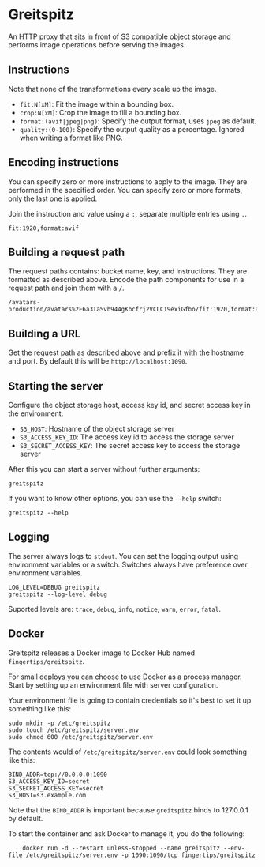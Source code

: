 # Greitspitz

An HTTP proxy that sits in front of S3 compatible object storage and performs image operations before serving the images.

## Instructions

Note that none of the transformations every scale up the image.

* `fit:N[xM]`: Fit the image within a bounding box.
* `crop:N[xM]`: Crop the image to fill a bounding box.
* `format:(avif|jpeg|png)`: Specify the output format, uses `jpeg` as default.
* `quality:(0-100)`: Specify the output quality as a percentage. Ignored when writing a format like PNG.

## Encoding instructions

You can specify zero or more instructions to apply to the image. They are performed in the specified order. You can specify zero or more formats, only the last one is applied.

Join the instruction and value using a `:`, separate multiple entries using `,`.

    fit:1920,format:avif

## Building a request path

The request paths contains: bucket name, key, and instructions. They are formatted as described above. Encode the path components for use in a request path and join them with a `/`.

    /avatars-production/avatars%2F6a3TaSvh944gKbcfrj2VCLC19exiGfbo/fit:1920,format:avif

## Building a URL

Get the request path as described above and prefix it with the hostname and port. By default this will be `http://localhost:1090`.

## Starting the server

Configure the object storage host, access key id, and secret access key in the environment.

* `S3_HOST`: Hostname of the object storage server
* `S3_ACCESS_KEY_ID`: The access key id to access the storage server
* `S3_SECRET_ACCESS_KEY`: The secret access key to access the storage server

After this you can start a server without further arguments:

    greitspitz

If you want to know other options, you can use the `--help` switch:

    greitspitz --help

## Logging

The server always logs to `stdout`. You can set the logging output using environment variables or a switch. Switches always have preference over environment variables.

    LOG_LEVEL=DEBUG greitspitz
    greitspitz --log-level debug

Suported levels are: `trace`, `debug`, `info`, `notice`, `warn`, `error`, `fatal`.

## Docker

Greitspitz releases a Docker image to Docker Hub named `fingertips/greitspitz`.

For small deploys you can choose to use Docker as a process manager. Start by setting up an environment file with server configuration.

Your environment file is going to contain credentials so it's best to set it up something like this:

    sudo mkdir -p /etc/greitspitz
    sudo touch /etc/greitspitz/server.env
    sudo chmod 600 /etc/greitspitz/server.env

The contents would of `/etc/greitspitz/server.env` could look something like this:

```
BIND_ADDR=tcp://0.0.0.0:1090
S3_ACCESS_KEY_ID=secret
S3_SECRET_ACCESS_KEY=secret
S3_HOST=s3.example.com
```

Note that the `BIND_ADDR` is important because `greitspitz` binds to 127.0.0.1 by default.

To start the container and ask Docker to manage it, you do the following:

	    docker run -d --restart unless-stopped --name greitspitz --env-file /etc/greitspitz/server.env -p 1090:1090/tcp fingertips/greitspitz
